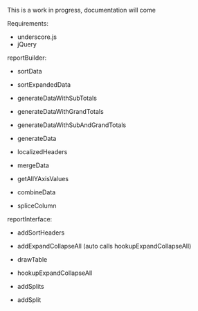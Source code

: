 This is a work in progress, documentation will come

Requirements:
 - underscore.js
 - jQuery 

reportBuilder:
 - sortData
 - sortExpandedData

 - generateDataWithSubTotals
 - generateDataWithGrandTotals
 - generateDataWithSubAndGrandTotals
 - generateData

 - localizedHeaders

 - mergeData
 - getAllYAxisValues

 - combineData

 - spliceColumn

reportInterface:
 - addSortHeaders
 - addExpandCollapseAll (auto calls hookupExpandCollapseAll)

 - drawTable

 - hookupExpandCollapseAll

 - addSplits
 - addSplit

